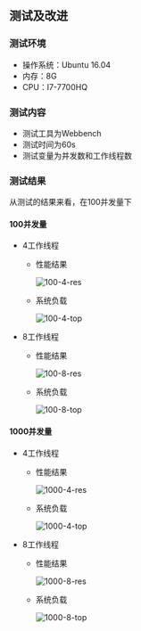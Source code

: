 测试及改进
---
### 测试环境
- 操作系统：Ubuntu 16.04
- 内存：8G
- CPU：I7-7700HQ

### 测试内容
- 测试工具为Webbench
- 测试时间为60s
- 测试变量为并发数和工作线程数

### 测试结果
从测试的结果来看，在100并发量下
#### 100并发量
- 4工作线程
	- 性能结果
	
		![100-4-res](https://raw.githubusercontent.com/wuxdzju/sumer/fixb/imag/100-4-w2.png) 
		
	- 系统负载
	
		![100-4-top](https://raw.githubusercontent.com/wuxdzju/sumer/fixb/imag/100-4-t2.png) 

- 8工作线程
	- 性能结果
	
		![100-8-res](https://raw.githubusercontent.com/wuxdzju/sumer/fixb/imag/100-8-w.png) 
		
	- 系统负载
	
		![100-8-top](https://raw.githubusercontent.com/wuxdzju/sumer/fixb/imag/1000-8-t.png) 
		
#### 1000并发量
- 4工作线程
	- 性能结果
	
		![1000-4-res](https://raw.githubusercontent.com/wuxdzju/sumer/fixb/imag/1000-4-w2.png) 
		
	- 系统负载
	
		![1000-4-top](https://raw.githubusercontent.com/wuxdzju/sumer/fixb/imag/1000-4-t2.png) 

- 8工作线程
	- 性能结果
	
		![1000-8-res](https://raw.githubusercontent.com/wuxdzju/sumer/fixb/imag/1000-8-w.png) 
		
	- 系统负载
	
	
		![1000-8-top](https://raw.githubusercontent.com/wuxdzju/sumer/fixb/imag/1000-8-t.png) 